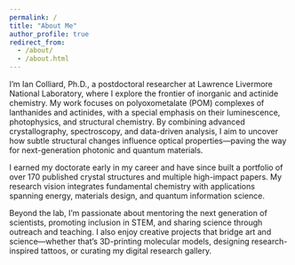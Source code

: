 ```yaml
---
permalink: /
title: "About Me"
author_profile: true
redirect_from: 
  - /about/
  - /about.html
---
```


I’m Ian Colliard, Ph.D., a postdoctoral researcher at Lawrence Livermore National Laboratory, where I explore the frontier of inorganic and actinide chemistry. My work focuses on polyoxometalate (POM) complexes of lanthanides and actinides, with a special emphasis on their luminescence, photophysics, and structural chemistry. By combining advanced crystallography, spectroscopy, and data-driven analysis, I aim to uncover how subtle structural changes influence optical properties—paving the way for next-generation photonic and quantum materials.

I earned my doctorate early in my career and have since built a portfolio of over 170 published crystal structures and multiple high-impact papers. My research vision integrates fundamental chemistry with applications spanning energy, materials design, and quantum information science.

Beyond the lab, I’m passionate about mentoring the next generation of scientists, promoting inclusion in STEM, and sharing science through outreach and teaching. I also enjoy creative projects that bridge art and science—whether that’s 3D-printing molecular models, designing research-inspired tattoos, or curating my digital research gallery.
